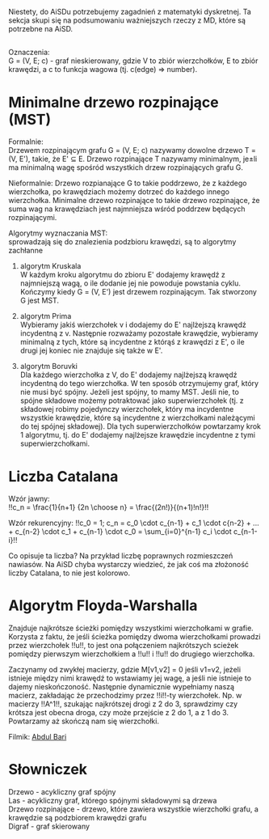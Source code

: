 Niestety, do AiSDu potrzebujemy zagadnień z matematyki dyskretnej. Ta sekcja skupi się na podsumowaniu ważniejszych rzeczy z MD, które są potrzebne na AiSD.

##

Oznaczenia:  
G = (V, E; c) - graf nieskierowany, gdzie V to zbiór wierzchołków, E to zbiór krawędzi, a c to funkcja wagowa (tj. c(edge) => number).

# Minimalne drzewo rozpinające (MST)

Formalnie:  
Drzewem rozpinającym grafu G = (V, E; c) nazywamy dowolne drzewo T = (V, E'),
takie, że E' ⊆ E. Drzewo rozpinające T nazywamy minimalnym, je±li ma minimalną wagę spośród
wszystkich drzew rozpinających grafu G.

Nieformalnie:
Drzewo rozpianające G to takie poddrzewo, że z każdego wierzchołka, po krawędziach możemy dotrzeć do każdego innego wierzchołka.
Minimalne drzewo rozpinające to takie drzewo rozpinające, że suma wag na krawędziach jest najmniejsza wśród poddrzew będących rozpinającymi.

Algorytmy wyznaczania MST:  
sprowadzają się do znalezienia podzbioru krawędzi, są to algorytmy zachłanne

1. algorytm Kruskala  
   W każdym kroku algorytmu do zbioru E' dodajemy krawędź z najmniejszą wagą, o ile dodanie jej nie powoduje powstania cyklu. Kończymy kiedy G = (V, E') jest drzewem rozpinającym. Tak stworzony G jest MST.

2. algorytm Prima  
   Wybieramy jakiś wierzchołek v i dodajemy do E' najlżejszą krawędź incydentną z v. Następnie rozważamy pozostałe krawędzie, wybieramy minimalną z tych, które są incydentne z którąś z krawędzi z E', o ile drugi jej koniec nie znajduje się także w E'.

3. algorytm Boruvki  
   Dla każdego wierzchołka z V, do E' dodajemy najlżejszą krawędź incydentną do tego wierzchołka. W ten sposób otrzymujemy graf, który nie musi być spójny. Jeżeli jest spójny, to mamy MST. Jeśli nie, to spójne składowe możemy potraktować jako superwierzchołek (tj. z składowej robimy pojedynczy wierzchołek, który ma incydentne wszystkie krawędzie, które są incydentne z wierzchołkami należącymi do tej spójnej składowej). Dla tych superwierzchołków powtarzamy krok 1 algorytmu, tj. do E' dodajemy najlżejsze krawędzie incydentne z tymi superwierzchołkami.

# Liczba Catalana

Wzór jawny:  
!!c_n = \frac{1}{n+1} {2n \choose n} = \frac{(2n!)}{(n+1)!n!}!!

Wzór rekurencyjny:
!!c_0 = 1; c_n = c_0 \cdot c\_{n-1} + c_1 \cdot c{n-2} + ... + c\_{n-2} \cdot c_1 + c\_{n-1} \cdot c_0 = \sum\_{i=0}^{n-1} c_i \cdot c\_{n-1-i}!!

Co opisuje ta liczba? Na przykład liczbę poprawnych rozmieszczeń nawiasów. Na AiSD chyba wystarczy wiedzieć, że jak coś ma złożoność liczby Catalana, to nie jest kolorowo.

# Algorytm Floyda-Warshalla

Znajduje najkrótsze ścieżki pomiędzy wszystkimi wierzchołkami w grafie.
Korzysta z faktu, że jeśli ścieżka pomiędzy dwoma wierzchołkami prowadzi przez wierzchołek !!u!!, to jest ona połączeniem najkrótszych scieżek pomiędzy pierwszym wierzchołkiem a !!u!! i !!u!! do drugiego wierzchołka.

Zaczynamy od zwykłej macierzy, gdzie M[v1,v2] = 0 jeśli v1=v2, jeżeli istnieje między nimi krawędź to wstawiamy jej wagę, a jeśli nie istnieje to dajemy nieskończoność. Następnie dynamicznie wypełniamy naszą macierz, zakładając że przechodzimy przez !!i!!-ty wierzchołek. Np. w macierzy !!A^1!!, szukając najkrótszej drogi z 2 do 3, sprawdzimy czy krótsza jest obecna droga, czy może przejście z 2 do 1, a z 1 do 3. Powtarzamy aż skończą nam się wierzchołki.

Filmik: [Abdul Bari](https://www.youtube.com/watch?v=oNI0rf2P9gE)

# Słowniczek

Drzewo - acykliczny graf spójny  
Las - acykliczny graf, którego spójnymi składowymi są drzewa  
Drzewo rozpinające - drzewo, które zawiera wszystkie wierzchołki grafu, a krawędzie są podzbiorem krawędzi grafu  
Digraf - graf skierowany
